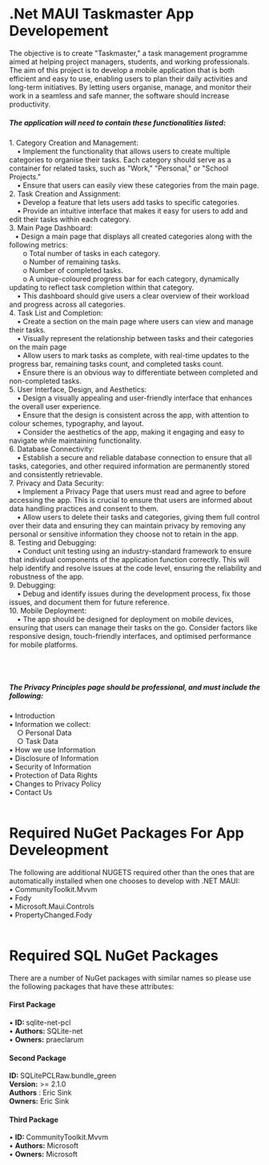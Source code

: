 # .Net MAUI Taskmaster App Developement
The objective is to create "Taskmaster," a task management programme aimed at helping project managers, students, and working professionals. The aim of this project is to develop a mobile application that is both efficient and easy to use, enabling users to plan their daily activities and long-term initiatives. By letting users organise, manage, and monitor their work in a seamless and safe manner, the software should increase productivity. 

<h5>The application will need to contain these functionalities listed:</h5>
1.	Category Creation and Management:<br>
 &nbsp; &nbsp; •	Implement the functionality that allows users to create multiple categories to organise their tasks. Each category should serve as a container for related tasks, such as "Work," "Personal," or "School Projects."<br>
&nbsp; &nbsp;  •	Ensure that users can easily view these categories from the main page.<br>
2.	Task Creation and Assignment:<br>
 &nbsp; &nbsp; •	Develop a feature that lets users add tasks to specific categories.<br>
&nbsp; &nbsp;  •	Provide an intuitive interface that makes it easy for users to add and edit their tasks within each category.<br>
3.	Main Page Dashboard:<br>
  &nbsp; &nbsp;•	Design a main page that displays all created categories along with the following metrics:<br>
   &nbsp; &nbsp;&nbsp; &nbsp; o	Total number of tasks in each category.<br>
   &nbsp; &nbsp;&nbsp; &nbsp; o	Number of remaining tasks.<br>
  &nbsp; &nbsp;&nbsp; &nbsp;  o	Number of completed tasks.<br>
  &nbsp; &nbsp;&nbsp; &nbsp;  o	A unique-coloured progress bar for each category, dynamically updating to reflect task completion within that category.<br>
 &nbsp; &nbsp; •	This dashboard should give users a clear overview of their workload and progress across all categories.<br>
4.	Task List and Completion:<br>
&nbsp; &nbsp;  •	Create a section on the main page where users can view and manage their tasks.<br>
&nbsp; &nbsp;  •	Visually represent the relationship between tasks and their categories on the main page<br>
&nbsp; &nbsp;  •	Allow users to mark tasks as complete, with real-time updates to the progress bar, remaining tasks count, and completed tasks count.<br>
&nbsp; &nbsp;  •	Ensure there is an obvious way to differentiate between completed and non-completed tasks.<br>
5.	User Interface, Design, and Aesthetics:<br>
&nbsp; &nbsp;  •	Design a visually appealing and user-friendly interface that enhances the overall user experience.<br>
&nbsp; &nbsp;  •	Ensure that the design is consistent across the app, with attention to colour schemes, typography, and layout.<br>
&nbsp; &nbsp;  •	Consider the aesthetics of the app, making it engaging and easy to navigate while maintaining functionality.<br>
6.	Database Connectivity:<br>
&nbsp; &nbsp;  •	Establish a secure and reliable database connection to ensure that all tasks, categories, and other required information are permanently stored and consistently retrievable.<br>
7.	Privacy and Data Security:<br>
&nbsp; &nbsp;  •	Implement a Privacy Page that users must read and agree to before accessing the app. This is crucial to ensure that users are informed about data handling practices and consent to them.<br>
 &nbsp; &nbsp; •	Allow users to delete their tasks and categories, giving them full control over their data and ensuring they can maintain privacy by removing any personal or sensitive information they choose not to retain in the app.<br>
8.	Testing and Debugging:<br>
&nbsp; &nbsp;  •	Conduct unit testing using an industry-standard framework to ensure that individual components of the application function correctly. This will help identify and resolve issues at the code level, ensuring the reliability and robustness of the app.<br>
9.	Debugging:<br>
&nbsp; &nbsp;  •	Debug and identify issues during the development process, fix those issues, and document them for future reference.<br>
10.	Mobile Deployment:<br>
&nbsp; &nbsp;  •	The app should be designed for deployment on mobile devices, ensuring that users can manage their tasks on the go. Consider factors like responsive design, touch-friendly interfaces, and optimised performance for mobile platforms.

<br><br>
<h5>The Privacy Principles page should be professional, and must include the following:</h5>
• Introduction<br>
• Information we collect:<br>
&nbsp; &nbsp; ○ Personal Data<br>
&nbsp; &nbsp; ○ Task Data<br>
• How we use Information<br>
• Disclosure of Information<br>
• Security of Information<br>
• Protection of Data Rights<br>
• Changes to Privacy Policy<br>
• Contact Us
<br><br>

# Required NuGet Packages For App Develeopment
The following are additional NUGETS required other than the ones that are automatically installed when one chooses to develop with .NET MAUI:<br>
• CommunityToolkit.Mvvm<br>
• Fody<br>
• Microsoft.Maui.Controls<br>
• PropertyChanged.Fody
<br><br>

# Required SQL NuGet Packages
There are a number of NuGet packages with similar names so please use the following packages that have these attributes:<br>
<h4>First Package</h4>
• <strong>ID: </strong> sqlite-net-pcl<br>
• <strong>Authors:</strong>  SQLite-net<br>
• <strong>Owners:</strong>  praeclarum
<br>
<h4>Second Package</h4>
<strong>ID: </strong> SQLitePCLRaw.bundle_green<br>
<strong>Version:</strong>  >= 2.1.0<br>
<strong>Authors</strong> : Eric Sink<br>
<strong>Owners:</strong>  Eric Sink
<br>
<h4>Third Package</h4>
• <strong>ID: </strong>  CommunityToolkit.Mvvm<br>
• <strong>Authors:</strong> Microsoft<br>
• <strong>Owners:</strong> Microsoft<br>


